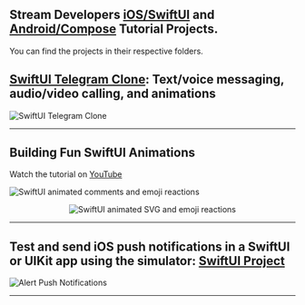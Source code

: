 ## Stream Developers [iOS/SwiftUI](https://youtube.com/playlist?list=PLNBhvhkAJG6tJYnY-5oZ1JCp2fBNbVL_6) and [Android/Compose](https://youtube.com/playlist?list=PLNBhvhkAJG6tbp6aGqQ81gU4VdARMWsin&si=7RKmg4em4HSBY-I8) Tutorial Projects.
You can find the projects in their respective folders. 

## [SwiftUI Telegram Clone](TelegramClone): Text/voice messaging, audio/video calling, and animations
![SwiftUI Telegram Clone](Misc/mainPresentation.gif)

---

## Building Fun SwiftUI Animations
Watch the tutorial on [YouTube](https://www.youtube.com/playlist?list=PLNBhvhkAJG6tJYnY-5oZ1JCp2fBNbVL_6)

![SwiftUI animated comments and emoji reactions ](https://github.com/GetStream/swift-and-swiftui-tutorial-projects/blob/main/AnimatedEmojiReactions/FunEmojiReactions.gif)

<center>

![SwiftUI animated SVG and emoji reactions ](https://github.com/GetStream/swift-and-swiftui-tutorial-projects/blob/main/AnimatedEmojiReactions/emojiReactions1.gif)

</center>

---

## Test and send iOS push notifications in a SwiftUI or UIKit app using the simulator: [SwiftUI Project](https://github.com/GetStream/swift-and-swiftui-tutorial-projects/tree/main/AlertPushNotifications)
![Alert Push Notifications ](AlertPushNotifications/commandLinePushTesting.gif)

---











